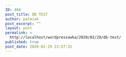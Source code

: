 ```yaml
---
ID: 466
post_title: DB TEST
author: palmiak
post_excerpt: ""
layout: post
permalink: >
  http://localhost/wordpressowka/2020/02/29/db-test/
published: true
post_date: 2020-02-29 22:57:32
---
```

<!-- wp:acf/owl-link {
    "id": "block_5e5ade2aa5681",
    "name": "acf\/owl-link",
    "data": {
        "opis": "Content",
        "_opis": "field_5c5706bb6e493",
        "link": {
            "title": "Onet",
            "url": "http:\/\/onet.pl",
            "target": ""
        },
        "_link": "field_5c5706f36e494",
        "repeater_0_field": "aaa",
        "_repeater_0_field": "field_5e5ae050dabe5",
        "repeater_0_another_field": "nnn",
        "_repeater_0_another_field": "field_5e5ae060dabe6",
        "repeater_1_field": "asdads",
        "_repeater_1_field": "field_5e5ae050dabe5",
        "repeater_1_another_field": "asdasd",
        "_repeater_1_another_field": "field_5e5ae060dabe6",
        "repeater": 2,
        "_repeater": "field_5e5ae03cdabe4"
    },
    "align": "",
    "mode": "edit"
} /-->

<!-- wp:acf/test2 {
    "id": "block_5e84a127b48b5",
    "name": "acf\/test2",
    "align": "center",
    "mode": "preview"
} /-->

<!-- wp:acf/test {
    "id": "block_5e84a12fb48b6",
    "name": "acf\/test",
    "data": {
        "test_field": "cvmcmxv",
        "_test_field": "field_5da995c52e2c4"
    },
    "align": "center",
    "mode": "edit"
} /-->

<!-- wp:acf/test {
    "id": "block_5e84a135b48b7",
    "name": "acf\/test",
    "data": {
        "test_field": "asaaa",
        "_test_field": "field_5da995c52e2c4",
        "powielacz_0_field": "pierwsze pole",
        "_powielacz_0_field": "field_5e84a2d9ad856",
        "powielacz_1_field": "drugie pole",
        "_powielacz_1_field": "field_5e84a2d9ad856",
        "powielacz_2_field": "trzecie pole",
        "_powielacz_2_field": "field_5e84a2d9ad856",
        "powielacz": 3,
        "_powielacz": "field_5e84a2c6ad855"
    },
    "align": "center",
    "mode": "edit"
} /-->

<!-- wp:acf/owl-link {
    "id": "block_5e5ae15145823",
    "name": "acf\/owl-link",
    "data": {
        "opis": "Some other content",
        "_opis": "field_5c5706bb6e493",
        "link": {
            "title": "link text",
            "url": "http:\/\/wp.pl",
            "target": ""
        },
        "_link": "field_5c5706f36e494",
        "repeater_0_field": "x",
        "_repeater_0_field": "field_5e5ae050dabe5",
        "repeater_0_another_field": "a",
        "_repeater_0_another_field": "field_5e5ae060dabe6",
        "repeater": 1,
        "_repeater": "field_5e5ae03cdabe4"
    },
    "align": "",
    "mode": "preview"
} /-->